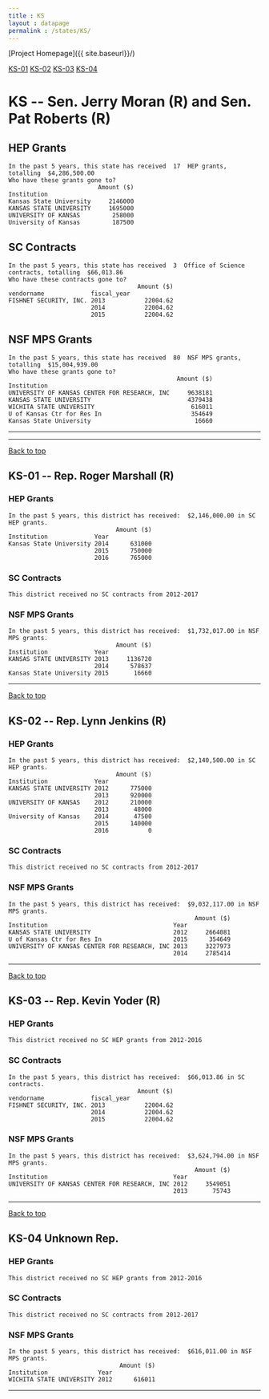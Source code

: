 ```yaml
---
title : KS
layout : datapage
permalink : /states/KS/
---
```

<a name="top"></a>
[Project Homepage]({{ site.baseurl}}/)


[KS-01](#KS-01)  [KS-02](#KS-02)  [KS-03](#KS-03)  [KS-04](#KS-04)  

# KS -- Sen. Jerry Moran (R) and  Sen. Pat Roberts (R)
## HEP Grants
```
In the past 5 years, this state has received  17  HEP grants, totalling  $4,286,500.00
Who have these grants gone to?
                         Amount ($)
Institution                        
Kansas State University     2146000
KANSAS STATE UNIVERSITY     1695000
UNIVERSITY OF KANSAS         258000
University of Kansas         187500
```
## SC Contracts
```
In the past 5 years, this state has received  3  Office of Science contracts, totalling  $66,013.86
Who have these contracts gone to?
                                    Amount ($)
vendorname             fiscal_year            
FISHNET SECURITY, INC. 2013           22004.62
                       2014           22004.62
                       2015           22004.62
```
## NSF MPS Grants
```
In the past 5 years, this state has received  80  NSF MPS grants, totalling  $15,004,939.00
Who have these grants gone to?
                                               Amount ($)
Institution                                              
UNIVERSITY OF KANSAS CENTER FOR RESEARCH, INC     9638181
KANSAS STATE UNIVERSITY                           4379438
WICHITA STATE UNIVERSITY                           616011
U of Kansas Ctr for Res In                         354649
Kansas State University                             16660
```
---
---
<a name="KS-01"></a>
[Back to top](#top)
## KS-01 -- Rep. Roger Marshall (R)
### HEP Grants
```
In the past 5 years, this district has received:  $2,146,000.00 in SC HEP grants.
                              Amount ($)
Institution             Year            
Kansas State University 2014      631000
                        2015      750000
                        2016      765000
```
### SC Contracts
```
This district received no SC contracts from 2012-2017
```
### NSF MPS Grants
```
In the past 5 years, this district has received:  $1,732,017.00 in NSF MPS grants.
                              Amount ($)
Institution             Year            
KANSAS STATE UNIVERSITY 2013     1136720
                        2014      578637
Kansas State University 2015       16660
```
---
<a name="KS-02"></a>
[Back to top](#top)
## KS-02 -- Rep. Lynn Jenkins (R)
### HEP Grants
```
In the past 5 years, this district has received:  $2,140,500.00 in SC HEP grants.
                              Amount ($)
Institution             Year            
KANSAS STATE UNIVERSITY 2012      775000
                        2013      920000
UNIVERSITY OF KANSAS    2012      210000
                        2013       48000
University of Kansas    2014       47500
                        2015      140000
                        2016           0
```
### SC Contracts
```
This district received no SC contracts from 2012-2017
```
### NSF MPS Grants
```
In the past 5 years, this district has received:  $9,032,117.00 in NSF MPS grants.
                                                    Amount ($)
Institution                                   Year            
KANSAS STATE UNIVERSITY                       2012     2664081
U of Kansas Ctr for Res In                    2015      354649
UNIVERSITY OF KANSAS CENTER FOR RESEARCH, INC 2013     3227973
                                              2014     2785414
```
---
<a name="KS-03"></a>
[Back to top](#top)
## KS-03 -- Rep. Kevin Yoder (R)
### HEP Grants
```
This district received no SC HEP grants from 2012-2016
```
### SC Contracts
```
In the past 5 years, this district has received:  $66,013.86 in SC contracts.
                                    Amount ($)
vendorname             fiscal_year            
FISHNET SECURITY, INC. 2013           22004.62
                       2014           22004.62
                       2015           22004.62
```
### NSF MPS Grants
```
In the past 5 years, this district has received:  $3,624,794.00 in NSF MPS grants.
                                                    Amount ($)
Institution                                   Year            
UNIVERSITY OF KANSAS CENTER FOR RESEARCH, INC 2012     3549051
                                              2013       75743
```
---
<a name="KS-04"></a>
[Back to top](#top)
## KS-04 Unknown Rep.
### HEP Grants
```
This district received no SC HEP grants from 2012-2016
```
### SC Contracts
```
This district received no SC contracts from 2012-2017
```
### NSF MPS Grants
```
In the past 5 years, this district has received:  $616,011.00 in NSF MPS grants.
                               Amount ($)
Institution              Year            
WICHITA STATE UNIVERSITY 2012      616011
```
---
